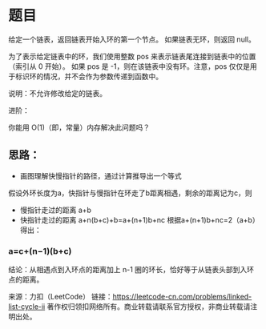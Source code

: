 # 题目
给定一个链表，返回链表开始入环的第一个节点。 如果链表无环，则返回 null。

为了表示给定链表中的环，我们使用整数 pos 来表示链表尾连接到链表中的位置（索引从 0 开始）。 如果 pos 是 -1，则在该链表中没有环。注意，pos 仅仅是用于标识环的情况，并不会作为参数传递到函数中。

说明：不允许修改给定的链表。

进阶：

你能用 O(1)（即，常量）内存解决此问题吗？

## 思路：
* 画图理解快慢指针的路径，通过计算推导出一个等式

假设外环长度为a，快指针与慢指针在环走了b距离相遇，剩余的距离记为c，则
* 慢指针走过的距离 a+b
* 快指针走过的距离 a+n(b+c)+b=a+(n+1)b+nc
根据a+(n+1)b+nc=2（a+b）得出：
### a=c+(n−1)(b+c) 
结论：从相遇点到入环点的距离加上 n-1 圈的环长，恰好等于从链表头部到入环点的距离。


来源：力扣（LeetCode）
链接：https://leetcode-cn.com/problems/linked-list-cycle-ii
著作权归领扣网络所有。商业转载请联系官方授权，非商业转载请注明出处。